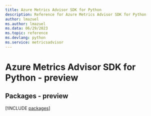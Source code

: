 ```yaml
---
title: Azure Metrics Advisor SDK for Python
description: Reference for Azure Metrics Advisor SDK for Python
author: lmazuel
ms.author: lmazuel
ms.data: 06/29/2023
ms.topic: reference
ms.devlang: python
ms.service: metricsadvisor
---
```

# Azure Metrics Advisor SDK for Python - preview
## Packages - preview
[!INCLUDE [packages](metrics-advisor-index.md)]